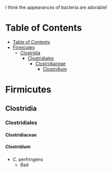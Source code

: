 
I think the appearances of bacteria are adorable!

# Table of Contents
- [Table of Contents](#table-of-contents)
- [Firmicutes](#firmicutes)
  - [Clostridia](#clostridia)
    - [Clostridiales](#clostridiales)
      - [Clostridiaceae](#clostridiaceae)
        - [Clostridium](#clostridium)

# Firmicutes
## Clostridia
### Clostridiales
#### Clostridiaceae
##### Clostridium
- C. perfringens
    - Bad